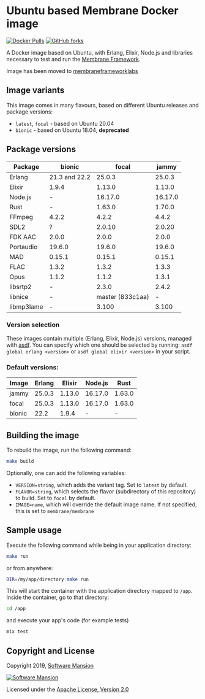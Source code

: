# Ubuntu based Membrane Docker image

[![Docker Pulls](https://img.shields.io/docker/pulls/membraneframeworklabs/docker_membrane)][membraneframeworklabs]
[![GitHub forks](https://img.shields.io/github/forks/membraneframework/docker-membrane?style=social)][github]

A Docker image based on Ubuntu, with Erlang, Elixir, Node.js and libraries necessary to test and run the [Membrane Framework].

Image has been moved to [membraneframeworklabs]

## Image variants

This image comes in many flavours, based on different Ubuntu releases and package versions:

- `latest`, `focal` - based on Ubuntu 20.04
- `bionic` - based on Ubuntu 18.04, **deprecated**

## Package versions

| Package   | bionic        | focal            | jammy            |
| --------- | ------------- | -----------------|------------------|
| Erlang    | 21.3 and 22.2 | 25.0.3           | 25.0.3           |
| Elixir    | 1.9.4         | 1.13.0           | 1.13.0           |
| Node.js   | -             | 16.17.0          | 16.17.0          |
| Rust      | -             | 1.63.0           | 1.70.0           |
| FFmpeg    | 4.2.2         | 4.2.2            | 4.4.2            |
| SDL2      | ?             | 2.0.10           | 2.0.20           |
| FDK AAC   | 2.0.0         | 2.0.0            | 2.0.0            |
| Portaudio | 19.6.0        | 19.6.0           | 19.6.0           |
| MAD       | 0.15.1        | 0.15.1           | 0.15.1           |
| FLAC      | 1.3.2         | 1.3.2            | 1.3.3            |
| Opus      | 1.1.2         | 1.1.2            | 1.3.1            |
| libsrtp2  | -             | 2.3.0  	       | 2.4.2            |
| libnice   | -             | master (833c1aa) | -                |
| libmp3lame| -             | 3.100            | 3.100            |

### Version selection

These images contain multiple (Erlang, Elixir, Node.js) versions, managed with [asdf]. You can specify which one should be selected by running: `asdf global erlang <version>` or `asdf global elixir <version>` in your script.

### Default versions:

| Image  | Erlang | Elixir | Node.js |  Rust  |
| ------ | -------| ------ | ------- | ------ |
| jammy  | 25.0.3 | 1.13.0 | 16.17.0 | 1.63.0 |
| focal  | 25.0.3 | 1.13.0 | 16.17.0 | 1.63.0 |
| bionic | 22.2   | 1.9.4  |    -    |    -   |

## Building the image

To rebuild the image, run the following command:

```sh
make build
```

Optionally, one can add the following variables:
* `VERSION=string`, which adds the variant tag. Set to `latest` by default.
* `FLAVOR=string`, which selects the flavor (subdirectory of this repository) to build. Set to `focal` by default.
* `IMAGE=name`, which will override the default image name. If not specified, this is set to `membrane/membrane`

## Sample usage

Execute the following command while being in your application directory:

```sh
make run
```

or from anywhere:

```sh
DIR=/my/app/directory make run
```

This will start the container with the application directory mapped to `/app`. Inside the container, go to that directory:

```sh
cd /app
```

and execute your app's code (for example tests)
```sh
mix test
```

## Copyright and License

Copyright 2019, [Software Mansion]

[![Software Mansion](https://logo.swmansion.com/logo?color=white&variant=desktop&width=200&tag=membrane-github)][Software Mansion]

Licensed under the [Apache License, Version 2.0](LICENSE)

[Software Mansion]: https://swmansion.com/?utm_source=git&utm_medium=readme&utm_campaign=docker-membrane
[Membrane Framework]: https://membraneframework.org
[asdf]: https://asdf-vm.com/
[github]: https://github.com/membraneframework/docker-membrane
[membraneframeworklabs]: https://hub.docker.com/r/membraneframeworklabs/docker_membrane
